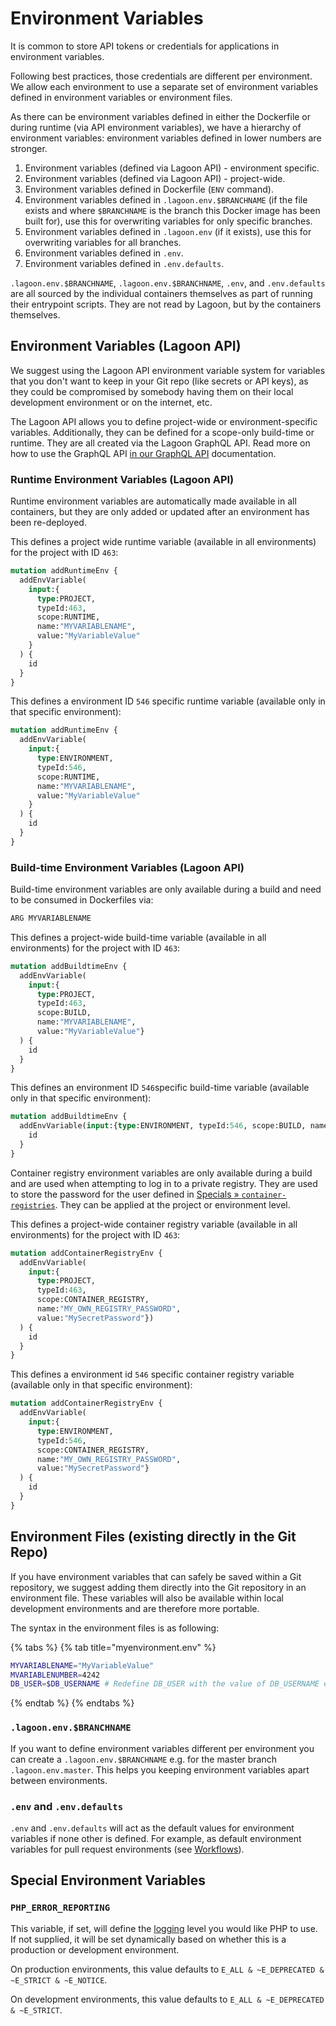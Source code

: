 # Environment Variables

It is common to store API tokens or credentials for applications in environment variables.

Following best practices, those credentials are different per environment. We allow each environment to use a separate set of environment variables defined in environment variables or environment files.

As there can be environment variables defined in either the Dockerfile or during runtime \(via API environment variables\), we have a hierarchy of environment variables: environment variables defined in lower numbers are stronger.

1. Environment variables \(defined via Lagoon API\) - environment specific.
2. Environment variables \(defined via Lagoon API\) - project-wide.
3. Environment variables defined in Dockerfile \(`ENV` command\).
4. Environment variables defined in `.lagoon.env.$BRANCHNAME` \(if the file exists and where `$BRANCHNAME` is the branch this Docker image has been built for\), use this for overwriting variables for only specific branches.
5. Environment variables defined in `.lagoon.env` \(if it exists\), use this for overwriting variables for all branches.
6. Environment variables defined in `.env`.
7. Environment variables defined in `.env.defaults`.

`.lagoon.env.$BRANCHNAME`, `.lagoon.env.$BRANCHNAME`, `.env`, and `.env.defaults` are all sourced by the individual containers themselves as part of running their entrypoint scripts. They are not read by Lagoon, but by the containers themselves.

## Environment Variables \(Lagoon API\)

We suggest using the Lagoon API environment variable system for variables that you don't want to keep in your Git repo \(like secrets or API keys\), as they could be compromised by somebody having them on their local development environment or on the internet, etc.

The Lagoon API allows you to define project-wide or environment-specific variables. Additionally, they can be defined for a scope-only build-time or runtime. They are all created via the Lagoon GraphQL API. Read more on how to use the GraphQL API [in our GraphQL API](graphql.md) documentation.

### Runtime Environment Variables \(Lagoon API\)

Runtime environment variables are automatically made available in all containers, but they are only added or updated after an environment has been re-deployed.

This defines a project wide runtime variable \(available in all environments\) for the project with ID `463`:

```graphql
mutation addRuntimeEnv {
  addEnvVariable(
    input:{
      type:PROJECT,
      typeId:463,
      scope:RUNTIME,
      name:"MYVARIABLENAME",
      value:"MyVariableValue"
    }
  ) {
    id
  }
}
```

This defines a environment ID `546` specific runtime variable \(available only in that specific environment\):

```graphql
mutation addRuntimeEnv {
  addEnvVariable(
    input:{
      type:ENVIRONMENT,
      typeId:546,
      scope:RUNTIME,
      name:"MYVARIABLENAME",
      value:"MyVariableValue"
    }
  ) {
    id
  }
}
```

### Build-time Environment Variables \(Lagoon API\)

Build-time environment variables are only available during a build and need to be consumed in Dockerfiles via:

```graphql
ARG MYVARIABLENAME
```

This defines a project-wide build-time variable \(available in all environments\) for the project with ID `463`:

```graphql
mutation addBuildtimeEnv {
  addEnvVariable(
    input:{
      type:PROJECT,
      typeId:463,
      scope:BUILD,
      name:"MYVARIABLENAME",
      value:"MyVariableValue"}
  ) {
    id
  }
}
```

This defines an environment ID `546`specific build-time variable \(available only in that specific environment\):

```graphql
mutation addBuildtimeEnv {
  addEnvVariable(input:{type:ENVIRONMENT, typeId:546, scope:BUILD, name:"MYVARIABLENAME", value:"MyVariableValue"}) {
    id
  }
}
```

Container registry environment variables are only available during a build and are used when attempting to log in to a private registry. They are used to store the password for the user defined in [Specials » `container-registries`](../using-lagoon-the-basics/lagoon-yml.md#specials). They can be applied at the project or environment level.

This defines a project-wide container registry variable \(available in all environments\) for the project with ID `463`:

```graphql
mutation addContainerRegistryEnv {
  addEnvVariable(
    input:{
      type:PROJECT,
      typeId:463,
      scope:CONTAINER_REGISTRY,
      name:"MY_OWN_REGISTRY_PASSWORD",
      value:"MySecretPassword"})
  ) {
    id
  }
}
```

This defines a environment id `546` specific container registry variable \(available only in that specific environment\):

```graphql
mutation addContainerRegistryEnv {
  addEnvVariable(
    input:{
      type:ENVIRONMENT,
      typeId:546,
      scope:CONTAINER_REGISTRY,
      name:"MY_OWN_REGISTRY_PASSWORD",
      value:"MySecretPassword"}
  ) {
    id
  }
}
```

## Environment Files \(existing directly in the Git Repo\)

If you have environment variables that can safely be saved within a Git repository, we suggest adding them directly into the Git repository in an environment file. These variables will also be available within local development environments and are therefore more portable.

The syntax in the environment files is as following:

{% tabs %}
{% tab title="myenvironment.env" %}
```bash
MYVARIABLENAME="MyVariableValue"
MVARIABLENUMBER=4242
DB_USER=$DB_USERNAME # Redefine DB_USER with the value of DB_USERNAME e.g. if your application expects another variable name for the Lagoon-provided variables.
```
{% endtab %}
{% endtabs %}

### `.lagoon.env.$BRANCHNAME`

If you want to define environment variables different per environment you can create a `.lagoon.env.$BRANCHNAME` e.g. for the master branch `.lagoon.env.master`. This helps you keeping environment variables apart between environments.

### `.env` and `.env.defaults`

`.env` and `.env.defaults` will act as the default values for environment variables if none other is defined. For example, as default environment variables for pull request environments \(see [Workflows](workflows.md#pull-requests)\).

## Special Environment Variables

### `PHP_ERROR_REPORTING`

This variable, if set, will define the [logging](../logging/logging.md) level you would like PHP to use. If not supplied, it will be set dynamically based on whether this is a production or development environment.

On production environments, this value defaults to `E_ALL & ~E_DEPRECATED & ~E_STRICT & ~E_NOTICE`.

On development environments, this value defaults to `E_ALL & ~E_DEPRECATED & ~E_STRICT`.

